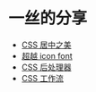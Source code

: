 # 一丝的分享

* [CSS 居中之美](http://yisibl.github.io/share/the-beauty-of-center-in-CSS.html)
* [超越 icon font](http://yisibl.github.io/share/exceed-icon-font-sh.html)
* [CSS 后处理器](http://yisibl.github.io/share/css-post-processor.html)
* [CSS 工作流](http://yisibl.github.io/share/css-workflow.html#/1)
